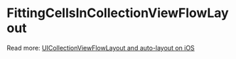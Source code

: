 # FittingCellsInCollectionViewFlowLayout

Read more: [UICollectionViewFlowLayout and auto-layout on iOS](https://augmentedcode.io/?p=790)
